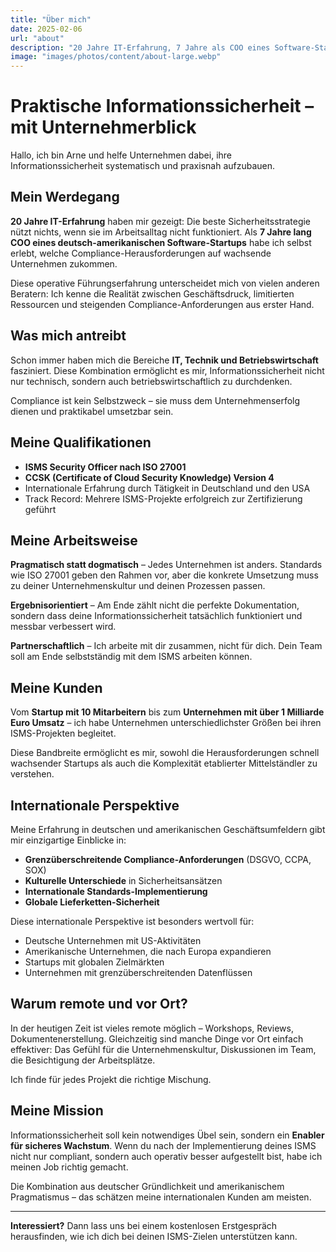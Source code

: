 ```yaml
---
title: "Über mich"
date: 2025-02-06
url: "about"
description: "20 Jahre IT-Erfahrung, 7 Jahre als COO eines Software-Startups, und die Leidenschaft für praktische Informationssicherheit."
image: "images/photos/content/about-large.webp"
---
```


# Praktische Informationssicherheit – mit Unternehmerblick

Hallo, ich bin Arne und helfe Unternehmen dabei, ihre Informationssicherheit systematisch und praxisnah aufzubauen.

## Mein Werdegang

**20 Jahre IT-Erfahrung** haben mir gezeigt: Die beste Sicherheitsstrategie nützt nichts, wenn sie im Arbeitsalltag nicht funktioniert. Als **7 Jahre lang COO eines deutsch-amerikanischen Software-Startups** habe ich selbst erlebt, welche Compliance-Herausforderungen auf wachsende Unternehmen zukommen.

Diese operative Führungserfahrung unterscheidet mich von vielen anderen Beratern: Ich kenne die Realität zwischen Geschäftsdruck, limitierten Ressourcen und steigenden Compliance-Anforderungen aus erster Hand.

## Was mich antreibt

Schon immer haben mich die Bereiche **IT, Technik und Betriebswirtschaft** fasziniert. Diese Kombination ermöglicht es mir, Informationssicherheit nicht nur technisch, sondern auch betriebswirtschaftlich zu durchdenken. 

Compliance ist kein Selbstzweck – sie muss dem Unternehmenserfolg dienen und praktikabel umsetzbar sein.

## Meine Qualifikationen

- **ISMS Security Officer nach ISO 27001**
- **CCSK (Certificate of Cloud Security Knowledge) Version 4**
- Internationale Erfahrung durch Tätigkeit in Deutschland und den USA
- Track Record: Mehrere ISMS-Projekte erfolgreich zur Zertifizierung geführt

## Meine Arbeitsweise

**Pragmatisch statt dogmatisch** – Jedes Unternehmen ist anders. Standards wie ISO 27001 geben den Rahmen vor, aber die konkrete Umsetzung muss zu deiner Unternehmenskultur und deinen Prozessen passen.

**Ergebnisorientiert** – Am Ende zählt nicht die perfekte Dokumentation, sondern dass deine Informationssicherheit tatsächlich funktioniert und messbar verbessert wird.

**Partnerschaftlich** – Ich arbeite mit dir zusammen, nicht für dich. Dein Team soll am Ende selbstständig mit dem ISMS arbeiten können.

## Meine Kunden

Vom **Startup mit 10 Mitarbeitern** bis zum **Unternehmen mit über 1 Milliarde Euro Umsatz** – ich habe Unternehmen unterschiedlichster Größen bei ihren ISMS-Projekten begleitet. 

Diese Bandbreite ermöglicht es mir, sowohl die Herausforderungen schnell wachsender Startups als auch die Komplexität etablierter Mittelständler zu verstehen.

## Internationale Perspektive

Meine Erfahrung in deutschen und amerikanischen Geschäftsumfeldern gibt mir einzigartige Einblicke in:
- **Grenzüberschreitende Compliance-Anforderungen** (DSGVO, CCPA, SOX)
- **Kulturelle Unterschiede** in Sicherheitsansätzen
- **Internationale Standards-Implementierung**
- **Globale Lieferketten-Sicherheit**

Diese internationale Perspektive ist besonders wertvoll für:
- Deutsche Unternehmen mit US-Aktivitäten
- Amerikanische Unternehmen, die nach Europa expandieren
- Startups mit globalen Zielmärkten
- Unternehmen mit grenzüberschreitenden Datenflüssen

## Warum remote und vor Ort?

In der heutigen Zeit ist vieles remote möglich – Workshops, Reviews, Dokumentenerstellung. Gleichzeitig sind manche Dinge vor Ort einfach effektiver: Das Gefühl für die Unternehmenskultur, Diskussionen im Team, die Besichtigung der Arbeitsplätze.

Ich finde für jedes Projekt die richtige Mischung.

## Meine Mission

Informationssicherheit soll kein notwendiges Übel sein, sondern ein **Enabler für sicheres Wachstum**. Wenn du nach der Implementierung deines ISMS nicht nur compliant, sondern auch operativ besser aufgestellt bist, habe ich meinen Job richtig gemacht.

Die Kombination aus deutscher Gründlichkeit und amerikanischem Pragmatismus – das schätzen meine internationalen Kunden am meisten.

---

**Interessiert?** Dann lass uns bei einem kostenlosen Erstgespräch herausfinden, wie ich dich bei deinen ISMS-Zielen unterstützen kann.